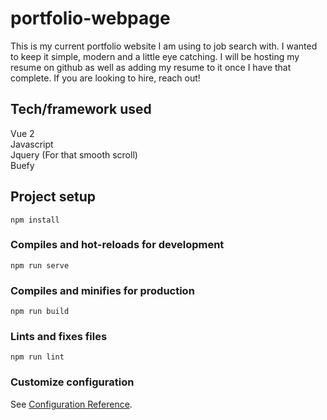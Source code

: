 # portfolio-webpage
This is my current portfolio website I am using to job search with. I wanted to keep it simple, modern and a little eye catching.
I will be hosting my resume on github as well as adding my resume to it once I have that complete.
If you are looking to hire, reach out!

## Tech/framework used
Vue 2  
Javascript  
Jquery (For that smooth scroll)  
Buefy  

## Project setup
```
npm install
```

### Compiles and hot-reloads for development
```
npm run serve
```

### Compiles and minifies for production
```
npm run build
```

### Lints and fixes files
```
npm run lint
```

### Customize configuration
See [Configuration Reference](https://cli.vuejs.org/config/).
